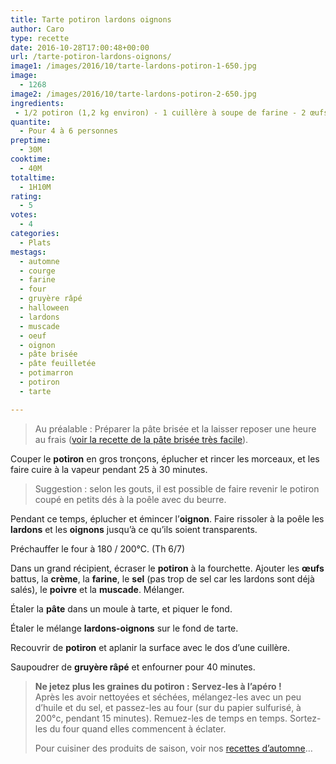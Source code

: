 ```yaml
---
title: Tarte potiron lardons oignons
author: Caro
type: recette
date: 2016-10-28T17:00:48+00:00
url: /tarte-potiron-lardons-oignons/
image1: /images/2016/10/tarte-lardons-potiron-1-650.jpg
image:
  - 1268
image2: /images/2016/10/tarte-lardons-potiron-2-650.jpg
ingredients:
 - 1/2 potiron (1,2 kg environ) - 1 cuillère à soupe de farine - 2 œufs - 1 cuillère à soupe de crème fraîche épaisse - 200 g de lardons - une <a title="Pâte brisée" href="http://www.instamiam.fr/pate-brisee/" target="_blank">pâte brisée</a> ou feuilletée - gruyère râpé - sel, poivre, noix de muscade
quantite:
  - Pour 4 à 6 personnes
preptime:
  - 30M
cooktime:
  - 40M
totaltime:
  - 1H10M
rating:
  - 5
votes:
  - 4
categories:
  - Plats
mestags:
  - automne
  - courge
  - farine
  - four
  - gruyère râpé
  - halloween
  - lardons
  - muscade
  - oeuf
  - oignon
  - pâte brisée
  - pâte feuilletée
  - potimarron
  - potiron
  - tarte

---
```

> Au préalable : Préparer la pâte brisée et la laisser reposer une heure au frais (<a href="http://www.instamiam.fr/pate-brisee/" target="_blank">voir la recette de la pâte brisée très facile</a>).

Couper le **potiron** en gros tronçons, éplucher et rincer les morceaux, et les faire cuire à la vapeur pendant 25 à 30 minutes.

> Suggestion : selon les gouts, il est possible de faire revenir le potiron coupé en petits dés à la poêle avec du beurre.

Pendant ce temps, éplucher et émincer l&rsquo;**oignon**. Faire rissoler à la poêle les **lardons** et les **oignons** jusqu&rsquo;à ce qu&rsquo;ils soient transparents.

Préchauffer le four à 180 / 200°C. (Th 6/7)

Dans un grand récipient, écraser le **potiron** à la fourchette. Ajouter les **œufs** battus, la **crème**, la **farine**, le **sel** (pas trop de sel car les lardons sont déjà salés), le **poivre** et la **muscade**. Mélanger.

Étaler la **pâte** dans un moule à tarte, et piquer le fond.

Étaler le mélange **lardons-oignons** sur le fond de tarte.

Recouvrir de **potiron** et aplanir la surface avec le dos d&rsquo;une cuillère.

Saupoudrer de **gruyère râpé** et enfourner pour 40 minutes.

> <span class="userContent"><strong>Ne jetez plus les graines du potiron : Servez-les à l&rsquo;apéro !</strong><br /> Après les avoir nettoyées et séchées, mélangez-les avec un peu d&rsquo;huile et du sel, et passez-les au four (sur du papier sulfurisé, à 200°c, pendant 15 minutes). Remuez-les de temps en temps. Sortez-les du four quand elles commencent à éclater</span>.
> 
> Pour cuisiner des produits de saison, voir nos [recettes d&rsquo;automne][1]&#8230;

 [1]: http://www.instamiam.fr/tag/automne/